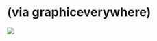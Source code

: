 <!--
id: 438640314
link: http://tumblr.atmos.org/post/438640314/via-graphiceverywhere
slug: via-graphiceverywhere
date: Wed Mar 10 2010 00:23:46 GMT-0800 (PST)
publish: 2010-03-010
tags: 
title: (via graphiceverywhere)
-->


(via graphiceverywhere)
=======================

![](http://25.media.tumblr.com/tumblr_kz24iw4xax1qzqv2ho1_500.jpg)

